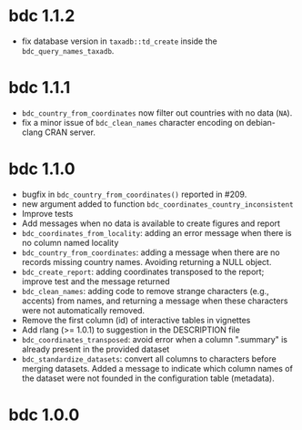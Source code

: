 # bdc 1.1.2

- fix database version in `taxadb::td_create` inside the `bdc_query_names_taxadb`.

# bdc 1.1.1

- `bdc_country_from_coordinates` now filter out countries with no data (`NA`).
- fix a minor issue of `bdc_clean_names` character encoding on debian-clang CRAN server.

# bdc 1.1.0

- bugfix in `bdc_country_from_coordinates()` reported in #209.
- new argument added to function
  `bdc_coordinates_country_inconsistent`
- Improve tests
- Add messages when no data is available to create figures and report
- `bdc_coordinates_from_locality`: adding an error message when there
  is no column named locality
- `bdc_country_from_coordinates`: adding a message when there are no
  records missing country names. Avoiding returning a NULL object.
- `bdc_create_report`: adding coordinates transposed to the report;
  improve test and the message returned
- `bdc_clean_names`: adding code to remove strange characters (e.g.,
  accents) from names, and returning a message when these characters
  were not automatically removed.
- Remove the first column (id) of interactive tables in vignettes
- Add rlang (\>= 1.0.1) to suggestion in the DESCRIPTION file
- `bdc_coordinates_transposed`: avoid error when a column ".summary"
  is already present in the provided dataset
- `bdc_standardize_datasets`: convert all columns to characters before
  merging datasets. Added a message to indicate which column names of
  the dataset were not founded in the configuration table (metadata).

# bdc 1.0.0
